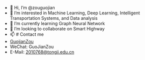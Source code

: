 - 👋 Hi, I’m @zouguojian
- 👀 I’m interested in Machine Learning, Deep Learning, Intelligent Transportation Systems, and Data analysis
- 🌱 I’m currently learning Graph Neural Network
- 💞️ I’m looking to collaborate on Smart Highway
- 📫 # Contact me
- [GuojianZou](https://github.com/zouguojian)
- WeChat: GuoJianZou
- E-Mail: 2010768@tongji.edu.cn
<!---
zouguojian/zouguojian is a ✨ special ✨ repository because its `README.md` (this file) appears on your GitHub profile.
You can click the Preview link to take a look at your changes.
--->
